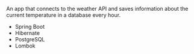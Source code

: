 An app that connects to the weather API and saves information about the current temperature in a database every hour.
- Spring Boot
- Hibernate
- PostgreSQL
- Lombok
